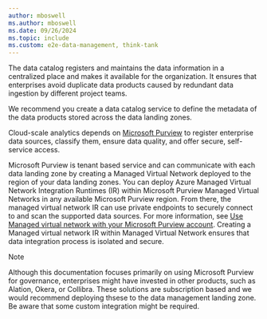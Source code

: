 ```yaml
---
author: mboswell
ms.author: mboswell
ms.date: 09/26/2024
ms.topic: include
ms.custom: e2e-data-management, think-tank
---
```


The data catalog registers and maintains the data information in a centralized place and makes it available for the organization. It ensures that enterprises avoid duplicate data products caused by redundant data ingestion by different project teams.

We recommend you create a data catalog service to define the metadata of the data products stored across the data landing zones.

Cloud-scale analytics depends on [Microsoft Purview](/azure/purview/overview) to register enterprise data sources, classify them, ensure data quality, and offer secure, self-service access.

Microsoft Purview is tenant based service and can communicate with each data landing zone by creating a Managed Virtual Network deployed to the region of your data landing zones. You can deploy Azure Managed Virtual Network Integration Runtimes (IR) within Microsoft Purview Managed Virtual Networks in any available Microsoft Purview region. From there, the managed virtual network IR can use private endpoints to securely connect to and scan the supported data sources. For more information, see [Use Managed virtual network with your Microsoft Purview account](/purview/catalog-managed-vnet). Creating a Managed virtual network IR within Managed Virtual Network ensures that data integration process is isolated and secure.

> [!NOTE]
> Although this documentation focuses primarily on using Microsoft Purview for governance, enterprises might have invested in other products, such as Alation, Okera, or Collibra. These solutions are subscription based and we would recommend deploying thsese to the data management landing zone. Be aware that some custom integration might be required.
